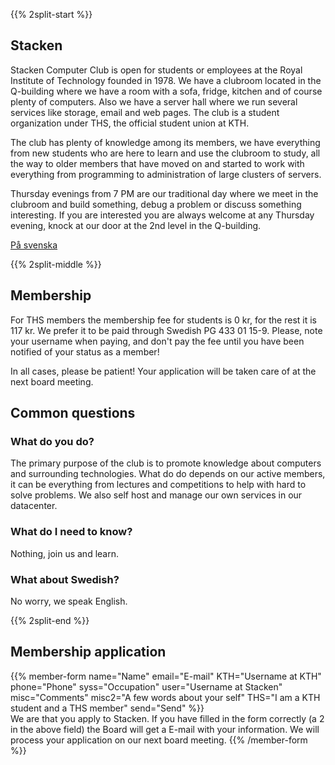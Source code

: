 <!-- 
.. title: Become a member
.. slug: member
.. description:
-->

{{% 2split-start %}}

## Stacken
Stacken Computer Club is open for students or employees at the Royal
Institute of Technology founded in 1978. We have a clubroom located in the
Q-building where we have a room with a sofa, fridge, kitchen and of course
plenty of computers. Also we have a server hall where we run several
services like storage, email and web pages. The club is a student
organization under THS, the official student union at KTH.

The club has plenty of knowledge among its members, we have everything from
new students who are here to learn and use the clubroom to study, all the
way to older members that have moved on and started to work with everything
from programming to administration of large clusters of servers.

Thursday evenings from 7 PM are our traditional day where we meet in the
clubroom and build something, debug a problem or discuss something
interesting. If you are interested you are always welcome at any Thursday
evening, knock at our door at the 2nd level in the Q-building.

[På svenska](/member/)

{{% 2split-middle %}}

## Membership

For THS members the membership fee for students is 0 kr, for the rest it is 117
kr. We prefer it to be paid through Swedish PG 433 01 15-9. Please, note your
username when paying, and don't pay the fee until you have been notified of
your status as a member!

In all cases, please be patient! Your application will be taken care of at the
next board meeting.

## Common questions

### What do you do?
The primary purpose of the club is to promote knowledge about computers and
surrounding technologies. What do do depends on our active members, it can be
everything from lectures and competitions to help with hard to solve problems.
We also self host and manage our own services in our datacenter.

### What do I need to know?
Nothing, join us and learn.

### What about Swedish?
No worry, we speak English.

{{% 2split-end %}}

## Membership application

{{% member-form
name="Name"
email="E-mail"
KTH="Username at KTH"
phone="Phone"
syss="Occupation"
user="Username at Stacken"
misc="Comments"
misc2="A few words about your self"
THS="I am a KTH student and a THS member"
send="Send"
%}}
<br>
We are that you apply to Stacken. If you have filled in the form correctly
(a 2 in the above field) the Board will get a E-mail with your information.
We will process your application on our next board meeting.
{{% /member-form %}}

